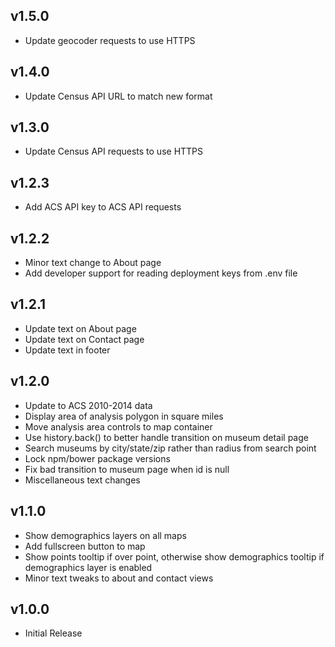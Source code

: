 ## v1.5.0

 - Update geocoder requests to use HTTPS

## v1.4.0

 - Update Census API URL to match new format

## v1.3.0

 - Update Census API requests to use HTTPS


## v1.2.3

 - Add ACS API key to ACS API requests


## v1.2.2

 - Minor text change to About page
 - Add developer support for reading deployment keys from .env file


## v1.2.1

 - Update text on About page
 - Update text on Contact page
 - Update text in footer


## v1.2.0

 - Update to ACS 2010-2014 data
 - Display area of analysis polygon in square miles
 - Move analysis area controls to map container
 - Use history.back() to better handle transition on museum detail page
 - Search museums by city/state/zip rather than radius from search point
 - Lock npm/bower package versions
 - Fix bad transition to museum page when id is null
 - Miscellaneous text changes


## v1.1.0

 - Show demographics layers on all maps
 - Add fullscreen button to map
 - Show points tooltip if over point, otherwise show
   demographics tooltip if demographics layer is enabled
 - Minor text tweaks to about and contact views


## v1.0.0

 - Initial Release
